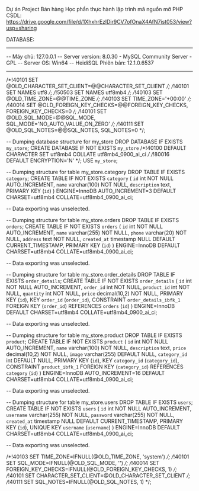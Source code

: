 Dự án Project Bán hàng Học phần thực hành lập trình mã nguồn mỡ PHP
CSDL: https://drive.google.com/file/d/1XhxhrEzlDir9CV7ofOnaX4AfN7ist053/view?usp=sharing

DATABASE:
-- --------------------------------------------------------
-- Máy chủ:                      127.0.0.1
-- Server version:               8.0.30 - MySQL Community Server - GPL
-- Server OS:                    Win64
-- HeidiSQL Phiên bản:           12.1.0.6537
-- --------------------------------------------------------

/*!40101 SET @OLD_CHARACTER_SET_CLIENT=@@CHARACTER_SET_CLIENT */;
/*!40101 SET NAMES utf8 */;
/*!50503 SET NAMES utf8mb4 */;
/*!40103 SET @OLD_TIME_ZONE=@@TIME_ZONE */;
/*!40103 SET TIME_ZONE='+00:00' */;
/*!40014 SET @OLD_FOREIGN_KEY_CHECKS=@@FOREIGN_KEY_CHECKS, FOREIGN_KEY_CHECKS=0 */;
/*!40101 SET @OLD_SQL_MODE=@@SQL_MODE, SQL_MODE='NO_AUTO_VALUE_ON_ZERO' */;
/*!40111 SET @OLD_SQL_NOTES=@@SQL_NOTES, SQL_NOTES=0 */;


-- Dumping database structure for my_store
DROP DATABASE IF EXISTS `my_store`;
CREATE DATABASE IF NOT EXISTS `my_store` /*!40100 DEFAULT CHARACTER SET utf8mb4 COLLATE utf8mb4_0900_ai_ci */ /*!80016 DEFAULT ENCRYPTION='N' */;
USE `my_store`;

-- Dumping structure for table my_store.category
DROP TABLE IF EXISTS `category`;
CREATE TABLE IF NOT EXISTS `category` (
  `id` int NOT NULL AUTO_INCREMENT,
  `name` varchar(100) NOT NULL,
  `description` text,
  PRIMARY KEY (`id`)
) ENGINE=InnoDB AUTO_INCREMENT=3 DEFAULT CHARSET=utf8mb4 COLLATE=utf8mb4_0900_ai_ci;

-- Data exporting was unselected.

-- Dumping structure for table my_store.orders
DROP TABLE IF EXISTS `orders`;
CREATE TABLE IF NOT EXISTS `orders` (
  `id` int NOT NULL AUTO_INCREMENT,
  `name` varchar(255) NOT NULL,
  `phone` varchar(20) NOT NULL,
  `address` text NOT NULL,
  `created_at` timestamp NULL DEFAULT CURRENT_TIMESTAMP,
  PRIMARY KEY (`id`)
) ENGINE=InnoDB DEFAULT CHARSET=utf8mb4 COLLATE=utf8mb4_0900_ai_ci;

-- Data exporting was unselected.

-- Dumping structure for table my_store.order_details
DROP TABLE IF EXISTS `order_details`;
CREATE TABLE IF NOT EXISTS `order_details` (
  `id` int NOT NULL AUTO_INCREMENT,
  `order_id` int NOT NULL,
  `product_id` int NOT NULL,
  `quantity` int NOT NULL,
  `price` decimal(10,2) NOT NULL,
  PRIMARY KEY (`id`),
  KEY `order_id` (`order_id`),
  CONSTRAINT `order_details_ibfk_1` FOREIGN KEY (`order_id`) REFERENCES `orders` (`id`)
) ENGINE=InnoDB DEFAULT CHARSET=utf8mb4 COLLATE=utf8mb4_0900_ai_ci;

-- Data exporting was unselected.

-- Dumping structure for table my_store.product
DROP TABLE IF EXISTS `product`;
CREATE TABLE IF NOT EXISTS `product` (
  `id` int NOT NULL AUTO_INCREMENT,
  `name` varchar(100) NOT NULL,
  `description` text,
  `price` decimal(10,2) NOT NULL,
  `image` varchar(255) DEFAULT NULL,
  `category_id` int DEFAULT NULL,
  PRIMARY KEY (`id`),
  KEY `category_id` (`category_id`),
  CONSTRAINT `product_ibfk_1` FOREIGN KEY (`category_id`) REFERENCES `category` (`id`)
) ENGINE=InnoDB AUTO_INCREMENT=16 DEFAULT CHARSET=utf8mb4 COLLATE=utf8mb4_0900_ai_ci;

-- Data exporting was unselected.

-- Dumping structure for table my_store.users
DROP TABLE IF EXISTS `users`;
CREATE TABLE IF NOT EXISTS `users` (
  `id` int NOT NULL AUTO_INCREMENT,
  `username` varchar(255) NOT NULL,
  `password` varchar(255) NOT NULL,
  `created_at` timestamp NULL DEFAULT CURRENT_TIMESTAMP,
  PRIMARY KEY (`id`),
  UNIQUE KEY `username` (`username`)
) ENGINE=InnoDB DEFAULT CHARSET=utf8mb4 COLLATE=utf8mb4_0900_ai_ci;

-- Data exporting was unselected.

/*!40103 SET TIME_ZONE=IFNULL(@OLD_TIME_ZONE, 'system') */;
/*!40101 SET SQL_MODE=IFNULL(@OLD_SQL_MODE, '') */;
/*!40014 SET FOREIGN_KEY_CHECKS=IFNULL(@OLD_FOREIGN_KEY_CHECKS, 1) */;
/*!40101 SET CHARACTER_SET_CLIENT=@OLD_CHARACTER_SET_CLIENT */;
/*!40111 SET SQL_NOTES=IFNULL(@OLD_SQL_NOTES, 1) */;

